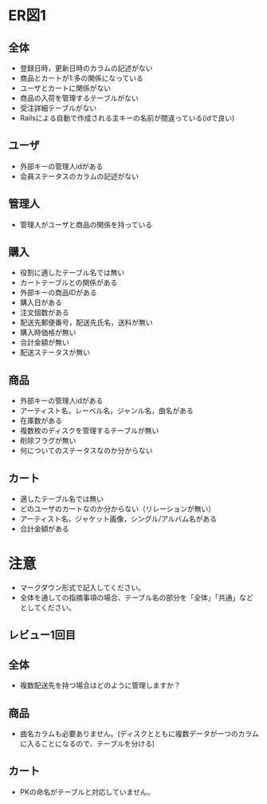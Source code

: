 # ER図1
## 全体
- 登録日時，更新日時のカラムの記述がない
- 商品とカートが1:多の関係になっている
- ユーザとカートに関係がない
- 商品の入荷を管理するテーブルがない
- 受注詳細テーブルがない
- Railsによる自動で作成される主キーの名前が間違っている(idで良い)

## ユーザ
- 外部キーの管理人idがある
- 会員ステータスのカラムの記述がない

## 管理人
- 管理人がユーザと商品の関係を持っている

## 購入
- 役割に適したテーブル名では無い
- カートテーブルとの関係がある
- 外部キーの商品IDがある
- 購入日がある
- 注文個数がある
- 配送先郵便番号，配送先氏名，送料が無い
- 購入時価格が無い
- 合計金額が無い
- 配送ステータスが無い

## 商品
- 外部キーの管理人idがある
- アーティスト名，レーベル名，ジャンル名，曲名がある
- 在庫数がある
- 複数枚のディスクを管理するテーブルが無い
- 削除フラグが無い
- 何についてのステータスなのか分からない

## カート
- 適したテーブル名では無い
- どのユーザのカートなのか分からない（リレーションが無い）
- アーティスト名，ジャケット画像，シングル/アルバム名がある
- 合計金額がある


# 注意
* マークダウン形式で記入してください。
* 全体を通しての指摘事項の場合、テーブル名の部分を「全体」「共通」などとしてください。

## レビュー1回目
## 全体
- 複数配送先を持つ場合はどのように管理しますか？

## 商品
- 曲名カラムも必要ありません。(ディスクとともに複数データが一つのカラムに入ることになるので、テーブルを分ける)

## カート
- PKの命名がテーブルと対応していません。



